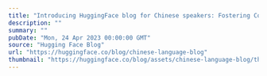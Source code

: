 ```yaml
---
title: "Introducing HuggingFace blog for Chinese speakers: Fostering Collaboration with the Chinese AI community"
description: ""
summary: ""
pubDate: "Mon, 24 Apr 2023 00:00:00 GMT"
source: "Hugging Face Blog"
url: "https://huggingface.co/blog/chinese-language-blog"
thumbnail: "https://huggingface.co/blog/assets/chinese-language-blog/thumbnail.png"
---
```



